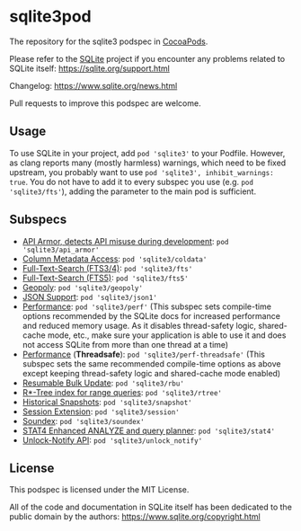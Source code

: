 sqlite3pod
==========

The repository for the sqlite3 podspec in [CocoaPods](http://cocoapods.org).

Please refer to the [SQLite](https://www.sqlite.org) project if you encounter any problems related to SQLite itself: https://sqlite.org/support.html

Changelog: https://www.sqlite.org/news.html

Pull requests to improve this podspec are welcome.

## Usage

To use SQLite in your project, add `pod 'sqlite3'` to your Podfile. However, as clang reports many (mostly harmless) warnings, which need to be fixed upstream, you probably want to use `pod 'sqlite3', inhibit_warnings: true`. You do not have to add it to every subspec you use (e.g. `pod 'sqlite3/fts'`), adding the parameter to the main pod is sufficient.


## Subspecs

- [API Armor, detects API misuse during development](https://sqlite.org/compile.html#enable_api_armor): `pod 'sqlite3/api_armor'`
- [Column Metadata Access](https://sqlite.org/compile.html#enable_column_metadata): `pod 'sqlite3/coldata'`
- [Full-Text-Search (FTS3/4)](https://www.sqlite.org/fts3.html): `pod 'sqlite3/fts'`
- [Full-Text-Search (FTS5)](https://www.sqlite.org/fts5.html): `pod 'sqlite3/fts5'`
- [Geopoly](https://sqlite.org/geopoly.html): `pod 'sqlite3/geopoly'`
- [JSON Support](https://www.sqlite.org/json1.html): `pod 'sqlite3/json1'`
- [Performance](https://sqlite.org/compile.html#rcmd): `pod 'sqlite3/perf'`
  (This subspec sets compile-time options recommended by the SQLite docs for increased performance and reduced memory usage. As it disables thread-safety logic, shared-cache mode, etc., make sure your application is able to use it and does not access SQLite from more than one thread at a time)
- [Performance](https://sqlite.org/compile.html#rcmd) (**Threadsafe**): `pod 'sqlite3/perf-threadsafe'`
  (This subspec sets the same recommended compile-time options as above except keeping thread-safety logic and shared-cache mode enabled)
- [Resumable Bulk Update](https://www.sqlite.org/rbu.html): `pod 'sqlite3/rbu'`
- [R*-Tree index for range queries](https://www.sqlite.org/rtree.html): `pod 'sqlite3/rtree'`
- [Historical Snapshots](https://www.sqlite.org/c3ref/snapshot.html): `pod 'sqlite3/snapshot'`
- [Session Extension](https://www.sqlite.org/sessionintro.html): `pod 'sqlite3/session'`
- [Soundex](https://www.sqlite.org/lang_corefunc.html#soundex): `pod 'sqlite3/soundex'`
- [STAT4 Enhanced ANALYZE and query planner](https://sqlite.org/compile.html#enable_stat4): `pod 'sqlite3/stat4'`
- [Unlock-Notify API](https://www.sqlite.org/unlock_notify.html): `pod 'sqlite3/unlock_notify'`


## License

This podspec is licensed under the MIT License.

All of the code and documentation in SQLite itself has been dedicated to the public domain by the authors: https://www.sqlite.org/copyright.html
